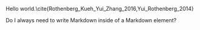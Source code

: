 Hello world.\cite{Rothenberg_Kueh_Yui_Zhang_2016,Yui_Rothenberg_2014}

Do I always need to write Markdown inside of a Markdown element?